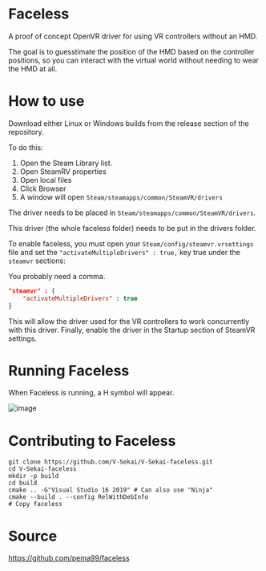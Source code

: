 # Faceless
A proof of concept OpenVR driver for using VR controllers without an HMD.

The goal is to guesstimate the position of the HMD based on the controller positions, so you can interact with the virtual world without needing to wear the HMD at all.

# How to use

Download either Linux or Windows builds from the release section of the repository.

To do this:

1. Open the Steam Library list.
2. Open SteamRV properties
3. Open local files
4. Click Browser
5. A window will open `Steam/steamapps/common/SteamVR/drivers`

The driver needs to be placed in `Steam/steamapps/common/SteamVR/drivers`.

This driver (the whole faceless folder) needs to be put in the drivers folder.

To enable faceless, you must open your `Steam/config/steamvr.vrsettings` file and set the `"activateMultipleDrivers" : true,` key true under the `steamvr` sections:

You probably need a comma.

```json
"steamvr" : {
    "activateMultipleDrivers" : true
}
```

This will allow the driver used for the VR controllers to work concurrently with this driver. Finally, enable the driver in the Startup section of SteamVR settings.

# Running Faceless

When Faceless is running, a H symbol will appear.

![image](https://user-images.githubusercontent.com/32321/147889239-12217cec-47c8-4b8d-b835-f15527eebc4d.png)

# Contributing to Faceless

```
git clone https://github.com/V-Sekai/V-Sekai-faceless.git
cd V-Sekai-faceless
mkdir -p build
cd build
cmake .. -G"Visual Studio 16 2019" # Can also use "Ninja"
cmake --build . --config RelWithDebInfo
# Copy faceless
```

# Source

https://github.com/pema99/faceless
